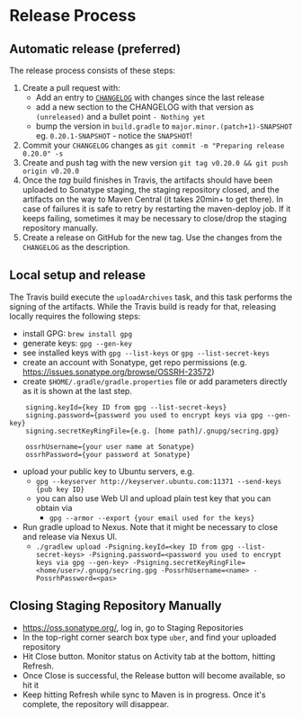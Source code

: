 # Release Process

## Automatic release (preferred)

The release process consists of these steps:
  1. Create a pull request with:
     * Add an entry to [`CHANGELOG`](CHANGELOG.md) with changes since the last release
     * add a new section to the CHANGELOG with that version as `(unreleased)` and a bullet point `- Nothing yet`
     * bump the version in `build.gradle` to `major.minor.(patch+1)-SNAPSHOT` eg. `0.20.1-SNAPSHOT` - notice the `SNAPSHOT`!
  1. Commit your `CHANGELOG` changes as `git commit -m "Preparing release 0.20.0" -s`
  1. Create and push tag with the new version `git tag v0.20.0 && git push origin v0.20.0`
  1. Once the *tag* build finishes in Travis, the artifacts should have been uploaded to Sonatype staging,
     the staging repository closed, and the artifacts on the way to Maven Central (it takes 20min+ to get there).
     In case of failures it is safe to retry by restarting the maven-deploy job. If it keeps
     failing, sometimes it may be necessary to close/drop the staging repository manually.
  1. Create a release on GitHub for the new tag. Use the changes from the `CHANGELOG` as the description.

## Local setup and release

The Travis build execute the `uploadArchives` task, and this task performs the signing of the artifacts.
While the Travis build is ready for that, releasing locally requires the following steps:

 * install GPG: `brew install gpg`
 * generate keys: `gpg --gen-key`
 * see installed keys with `gpg --list-keys` or `gpg --list-secret-keys`
 * create an account with Sonatype, get repo permissions (e.g. https://issues.sonatype.org/browse/OSSRH-23572)
 * create `$HOME/.gradle/gradle.properties` file or add parameters directly as it is shown at the last step.
```
    signing.keyId={key ID from gpg --list-secret-keys}
    signing.password={password you used to encrypt keys via gpg --gen-key}
    signing.secretKeyRingFile={e.g. [home path]/.gnupg/secring.gpg}

    ossrhUsername={your user name at Sonatype}
    ossrhPassword={your password at Sonatype}
```
 * upload your public key to Ubuntu servers, e.g.
    * `gpg --keyserver http://keyserver.ubuntu.com:11371 --send-keys {pub key ID}`
    * you can also use Web UI and upload plain test key that you can obtain via
      * `gpg --armor --export {your email used for the keys}`
 * Run gradle upload to Nexus. Note that it might be necessary to close and release via Nexus UI.
    * `./gradlew upload -Psigning.keyId=<key ID from gpg --list-secret-keys> -Psigning.password=<password you used to encrypt keys via gpg --gen-key> -Psigning.secretKeyRingFile=<home/user>/.gnupg/secring.gpg -PossrhUsername=<name> -PossrhPassword=<pas>`

## Closing Staging Repository Manually

 * https://oss.sonatype.org/, log in, go to Staging Repositories
 * In the top-right corner search box type `uber`, and find your uploaded repository
 * Hit Close button. Monitor status on Activity tab at the bottom, hitting Refresh.
 * Once Close is successful, the Release button will become available, so hit it
 * Keep hitting Refresh while sync to Maven is in progress. Once it's complete, the repository will disappear.

